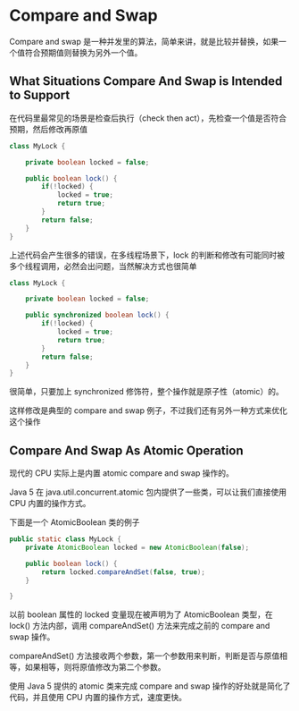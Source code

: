 # Compare and Swap

Compare and swap 是一种并发里的算法，简单来讲，就是比较并替换，如果一个值符合预期值则替换为另外一个值。

## What Situations Compare And Swap is Intended to Support

在代码里最常见的场景是检查后执行（check then act），先检查一个值是否符合预期，然后修改再原值

```java
class MyLock {

    private boolean locked = false;

    public boolean lock() {
        if(!locked) {
            locked = true;
            return true;
        }
        return false;
    }
}
```

上述代码会产生很多的错误，在多线程场景下，lock 的判断和修改有可能同时被多个线程调用，必然会出问题，当然解决方式也很简单

```java
class MyLock {

    private boolean locked = false;

    public synchronized boolean lock() {
        if(!locked) {
            locked = true;
            return true;
        }
        return false;
    }
}
```

很简单，只要加上 synchronized 修饰符，整个操作就是原子性（atomic）的。

这样修改是典型的 compare and swap 例子，不过我们还有另外一种方式来优化这个操作

## Compare And Swap As Atomic Operation

现代的 CPU 实际上是内置 atomic compare and swap 操作的。

Java 5 在 java.util.concurrent.atomic 包内提供了一些类，可以让我们直接使用 CPU 内置的操作方式。

下面是一个 AtomicBoolean 类的例子

```java
public static class MyLock {
    private AtomicBoolean locked = new AtomicBoolean(false);

    public boolean lock() {
        return locked.compareAndSet(false, true);
    }

}
```

以前 boolean 属性的 locked 变量现在被声明为了 AtomicBoolean 类型，在 lock() 方法内部，调用 compareAndSet() 方法来完成之前的 compare and swap 操作。

compareAndSet() 方法接收两个参数，第一个参数用来判断，判断是否与原值相等，如果相等，则将原值修改为第二个参数。

使用 Java 5 提供的 atomic 类来完成 compare and swap 操作的好处就是简化了代码，并且使用 CPU 内置的操作方式，速度更快。
